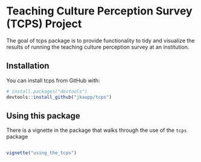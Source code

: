 
# Teaching Culture Perception Survey (TCPS) Project

The goal of tcps package is to provide functionality to tidy and
visualize the results of running the teaching culture perception survey
at an institution.

## Installation

You can install tcps from GitHub with:

``` r
# install.packages("devtools")
devtools::install_github("jkaupp/tcps")
```

## Using this package

There is a vignette in the package that walks through the use of the
`tcps` package

``` r

vignette("using_the_tcps")
```
